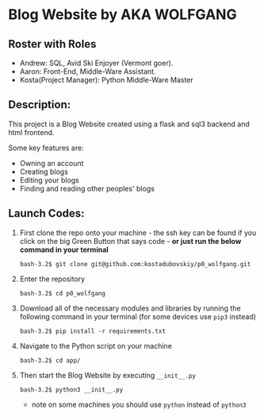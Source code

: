 # Blog Website by AKA WOLFGANG

## Roster with Roles
 - Andrew: SQL, Avid Ski Enjoyer (Vermont goer).
 - Aaron: Front-End, Middle-Ware Assistant.
 - Kosta(Project Manager): Python Middle-Ware Master

## Description:

This project is a Blog Website created using a flask and sql3 backend and html frontend.

Some key features are:
 - Owning an account
 - Creating blogs
 - Editing your blogs
 - Finding and reading other peoples' blogs


## Launch Codes:

1. First clone the repo onto your machine - the ssh key can be found if you click on the big Green Button that says code - **or just run the below command in your terminal**
    
    ```bash-3.2$ git clone git@github.com:kostadubovskiy/p0_wolfgang.git```
    
2. Enter the repository

    ```bash-3.2$ cd p0_wolfgang```

3. Download all of the necessary modules and libraries by running the following command in your terminal (for some devices use ```pip3``` instead)

    ```bash-3.2$ pip install -r requirements.txt```

4. Navigate to the Python script on your machine

    ```bash-3.2$ cd app/```

5. Then start the Blog Website by executing ```__init__.py```

    ```bash-3.2$ python3 __init__.py```
    - note on some machines you should use ```python``` instead of ```python3```
